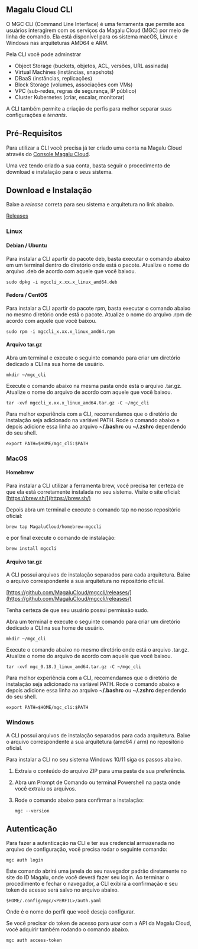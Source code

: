 ## Magalu Cloud CLI

O MGC CLI (Command Line Interface) é uma ferramenta que permite aos usuários interagirem com os serviços da Magalu Cloud (MGC) por meio de linha de comando. Ela está disponível para os sistema macOS, Linux e Windows nas arquiteturas AMD64 e ARM.

Pela CLI você pode adminstrar

- Object Storage (buckets, objetos, ACL, versões, URL assinada)
- Virtual Machines (instâncias, snapshots)
- DBaaS (instâncias, replicações)
- Block Storage (volumes, associações com VMs)
- VPC (sub-redes, regras de segurança, IP público)
- Cluster Kubernetes (criar, escalar, monitorar)

A CLI também permite a criação de perfis para melhor separar suas configurações e *tenants*.

## Pré-Requisitos

Para utilizar a CLI você precisa já ter criado uma conta na Magalu Cloud através do [Console Magalu Cloud](https://console.magalu.cloud).

Uma vez tendo criado a sua conta, basta seguir o procedimento de download e instalação para o seus sistema.

## Download e Instalação

Baixe a *release* correta para seu sistema e arquitetura no link abaixo.

[Releases](https://github.com/MagaluCloud/mgccli/releases/)

### Linux

#### **Debian / Ubuntu**

Para instalar a CLI apartir do pacote deb, basta executar o comando abaixo em um terminal dentro do diretório onde está o pacote. Atualize o nome do arquivo .deb de acordo com aquele que você baixou.

```
sudo dpkg -i mgccli_x.xx.x_linux_amd64.deb
```

#### **Fedora / CentOS**

Para instalar a CLI apartir do pacote rpm, basta executar o comando abaixo no mesmo diretório onde está o pacote. Atualize o nome do arquivo .rpm de acordo com aquele que você baixou.

```
sudo rpm -i mgccli_x.xx.x_linux_amd64.rpm
```

#### **Arquivo tar.gz**

Abra um terminal e execute o seguinte comando para criar um diretório dedicado a CLI na sua home de usuário.

```
mkdir ~/mgc_cli
```

Execute o comando abaixo na mesma pasta onde está o arquivo .tar.gz. Atualize o nome do arquivo de acordo com aquele que você baixou.

```
tar -xvf mgccli_x.xx.x_linux_amd64.tar.gz -C ~/mgc_cli
```

Para melhor experiência com a CLI, recomendamos que o diretório de instalação seja adicionado na variável PATH. Rode o comando abaixo e depois adicione essa linha ao arquivo **~/.bashrc** ou **~/.zshrc** dependendo do seu shell.

```
export PATH=$HOME/mgc_cli:$PATH
```

### MacOS

#### **Homebrew**

Para instalar a CLI utilizar a ferramenta brew, você precisa ter certeza de que ela está corretamente instalada no seu sistema. Visite o site oficial: [https://brew.sh/](https://brew.sh/)

Depois abra um terminal e execute o comando tap no nosso repositório oficial:

```
brew tap MagaluCloud/homebrew-mgccli
```

e por final execute o comando de instalação:

```
brew install mgccli
```

#### **Arquivo tar.gz**

A CLI possui arquivos de instalação separados para cada arquitetura. Baixe o arquivo correspondente a sua arquitetura no repositório oficial.

[https://github.com/MagaluCloud/mgccli/releases/](https://github.com/MagaluCloud/mgccli/releases/)

Tenha certeza de que seu usuário possui permissão sudo.

Abra um terminal e execute o seguinte comando para criar um diretório dedicado a CLI na sua home de usuário.

```
mkdir ~/mgc_cli
```

Execute o comando abaixo no mesmo diretório onde está o arquivo .tar.gz. Atualize o nome do arquivo de acordo com aquele que você baixou.

```
tar -xvf mgc_0.18.3_linux_amd64.tar.gz -C ~/mgc_cli
```

Para melhor experiência com a CLI, recomendamos que o diretório de instalação seja adicionado na variável PATH. Rode o comando abaixo e depois adicione essa linha ao arquivo **~/.bashrc** ou **~/.zshrc** dependendo do seu shell.

```
export PATH=$HOME/mgc_cli:$PATH
```

### Windows

A CLI possui arquivos de instalação separados para cada arquitetura. Baixe o arquivo correspondente a sua arquitetura (amd64 / arm) no repositório oficial.

Para instalar a CLI no seu sistema Windows 10/11 siga os passos abaixo.

1. Extraia o conteúdo do arquivo ZIP para uma pasta de sua preferência.
    
2. Abra um Prompt de Comando ou terminal Powershell na pasta onde você extraiu os arquivos.
    
3. Rode o comando abaixo para confirmar a instalação:
    
    ```
    mgc --version
    ```

## Autenticação

Para fazer a autenticação na CLI e ter sua credencial armazenada no arquivo de configuração, você precisa rodar o seguinte comando:

```
mgc auth login
```

Este comando abrirá uma janela do seu navegador padrão diretamente no site do ID Magalu, onde você deverá fazer seu login. Ao terminar o procedimento e fechar o navegador, a CLI exibirá a confirmação e seu token de acesso será salvo no arquivo abaixo.

```
$HOME/.config/mgc/<PERFIL>/auth.yaml
```

Onde <PERFIL> é o nome do perfil que você deseja configurar.

Se você precisar do token de acesso para usar com a API da Magalu Cloud, você adquirir também rodando o comando abaixo.

```
mgc auth access-token
```